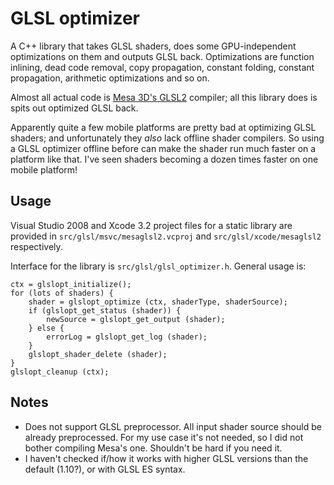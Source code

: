 GLSL optimizer
==============

A C++ library that takes GLSL shaders, does some GPU-independent optimizations on them
and outputs GLSL back. Optimizations are function inlining, dead code removal, copy propagation,
constant folding, constant propagation, arithmetic optimizations and so on.

Almost all actual code is [Mesa 3D's GLSL2](http://cgit.freedesktop.org/mesa/mesa/log/?h=glsl2)
compiler; all this library does is spits out optimized GLSL back.

Apparently quite a few mobile platforms are pretty bad at optimizing GLSL shaders; and
unfortunately they *also* lack offline shader compilers. So using a GLSL optimizer offline
before can make the shader run much faster on a platform like that. I've seen shaders becoming
a dozen times faster on one mobile platform!

Usage
-----

Visual Studio 2008 and Xcode 3.2 project files for a static library are provided in
`src/glsl/msvc/mesaglsl2.vcproj` and `src/glsl/xcode/mesaglsl2` respectively.

Interface for the library is `src/glsl/glsl_optimizer.h`. General usage is:
 
	ctx = glslopt_initialize();
	for (lots of shaders) {
		shader = glslopt_optimize (ctx, shaderType, shaderSource);
		if (glslopt_get_status (shader)) {
			newSource = glslopt_get_output (shader);
		} else {
			errorLog = glslopt_get_log (shader);
		}
		glslopt_shader_delete (shader);
	}
	glslopt_cleanup (ctx);

Notes
-----

* Does not support GLSL preprocessor. All input shader source should be
  already preprocessed. For my use case it's not needed, so I did not
  bother compiling Mesa's one. Shouldn't be hard if you need it.
* I haven't checked if/how it works with higher GLSL versions than the
  default (1.10?), or with GLSL ES syntax.
  